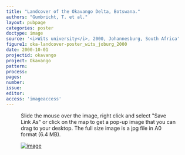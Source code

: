 ```yaml
---
title: "Landcover of the Okavango Delta, Botswana."
authors: "Gumbricht, T. et al."
layout: pubpage
categories: poster
doctype: image
source: '<i>Wits university</i>, 2000, Johannesburg, South Africa'
figure1: oka-landcover-poster_wits_joburg_2000
date: 2000-10-01
projectid: okavango
project: Okavango
pattern:
process:
pages:
number:
issue:
editor:
access: 'imageaccess'
---
```

<figure>
<figcaption>Slide the mouse over the image, right click and select "Save Link As" or click on the map to get a pop-up image that you can drag to your desktop. The full size image is a jpg file in A0 format (6.4 MB).</figcaption>

<a href="{{ site.commonurl }}/images/{{ site.data.images[page.figure1].source }}"><img src="{{ site.commonurl }}/images/{{ site.data.images[page.figure1].file }}" alt="image"></a>
</figure>
